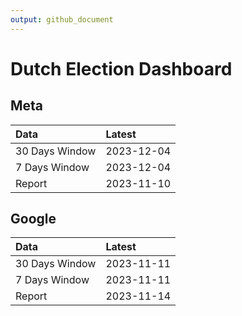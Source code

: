 ```yaml
---
output: github_document
---
```


# Dutch Election Dashboard



## Meta


|Data           |Latest     |
|:--------------|:----------|
|30 Days Window |2023-12-04 |
|7 Days Window  |2023-12-04 |
|Report         |2023-11-10 |

## Google


|Data           |Latest     |
|:--------------|:----------|
|30 Days Window |2023-11-11 |
|7 Days Window  |2023-11-11 |
|Report         |2023-11-14 |
